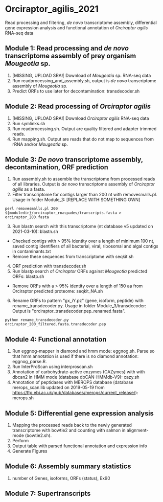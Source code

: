 # Orciraptor_agilis_2021
Read processing and filtering, *de novo* transcriptome assembly, differential gene expression analysis and functional annotation of *Orciraptor agilis* RNA-seq data

## Module 1: Read processing and *de novo* transcriptome assembly of prey organism *Mougeotia* sp.

1. [MISSING, UPLOAD SRA!] Download of *Mougeotia* sp. RNA-seq data 
2. Run readprocessing_and_assembly.sh, output is *de novo* transcriptome assembly of *Mougeotia* sp.
3. Predict ORFs to use later for decontamination: transdecoder.sh

## Module 2: Read processing of *Orciraptor agilis*

1. [MISSING, UPLOAD SRA!] Download *Orciraptor agilis* RNA-seq data
2. Run symlinks.sh
3. Run readprocessing.sh. Output are quality filtered and adapter trimmed reads.
4. Run mapping.sh. Output are reads that do not map to sequences from rRNA and/or *Mougeotia* sp.

## Module 3: *De novo* transcriptome assembly, decontamination, ORF prediction

1. Run assembly.sh to assemble the transcriptome from processed reads of all libraries. Output is *de novo* transcriptome assembly of *Orciraptor agilis* as a fasta.
2. Filter transcriptome for contigs larger than 200 nt with removesmalls.pl. Usage in folder Module_3: [REPLACE WITH SOMETHING OWN]
```
perl removesmalls.pl 200 ${moduledir}/orciraptor_rnaspades/transcripts.fasta > orciraptor_200.fasta
```
3. Run blastn search with this transcriptome (nt database v5 updated on 2021-03-10): blastn.sh
  * Checked contigs with > 95% identity over a length of minimum 100 nt, saved contig identifiers of all bacterial, viral, ribosomal and algal contigs in contaminants.txt
  * Remove these sequences from transcriptome with seqkit.sh
4. ORF prediction with transdecoder.sh
5. Run blastp search of *Orciraptor* ORFs against *Mougeotia* predicted ORFs: blastp.sh  
  * Remove ORFs with a > 95% identity over a length of 150 aa from Orciraptor predicted proteome: seqkit_NA.sh
6. Rename ORFs to pattern "gx_iY.pz" (gene, isoform, peptide) with rename_transdecoder.py. Usage in folder Module_3/transdecoder: Output is "orciraptor_transdecoder.pep_renamed.fasta".
```
python rename_transdecoder.py orciraptor_200_filtered.fasta.transdecoder.pep
```

## Module 4: Functional annotation
1. Run eggnog-mapper in diamond and hmm mode: eggnog.sh. Parse so that hmm annotation is used if there is no diamond annotation: eggnog_parse.R. 
2. Run InterProScan using interproscan.sh
3. Annotation of carbohydrate-active enzymes (CAZymes) with with dbcan2 in HMM mode (database dbCAN-HMMdb-V9): cazy.sh
4. Annotation of peptidases with MEROPS database (database merops_scan.lib updated on 2019-05-19 from https://ftp.ebi.ac.uk/pub/databases/merops/current_release/): merops.sh

## Module 5: Differential gene expression analysis
1) Mapping the processed reads back to the newly generated transcriptome with bowtie2 and counting with salmon in alignment-mode (bowtie2.sh).
2) Perform 
3) Output table with parsed functional annotation and expression info
4) Generate Figures 

## Module 6: Assembly summary statistics
1) number of Genes, isoforms, ORFs (status), Ex90 

## Module 7: Supertranscripts
